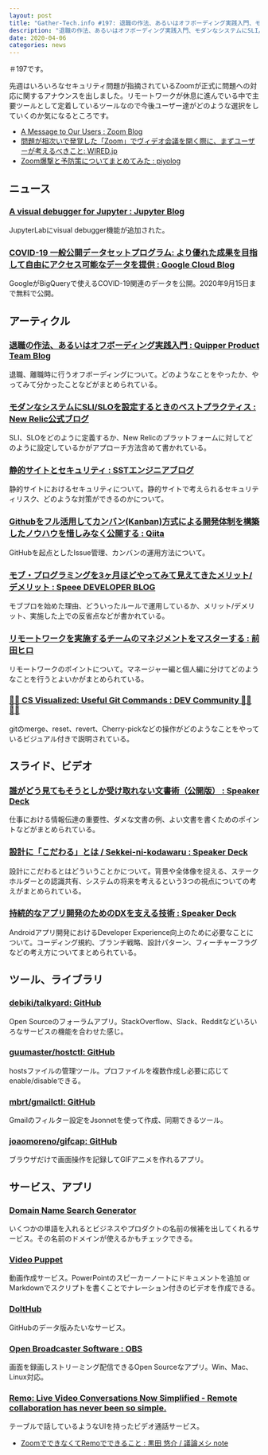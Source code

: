 ```yaml
---
layout: post
title: "Gather-Tech.info #197: 退職の作法、あるいはオフボーディング実践入門、モダンなシステムにSLI/SLOを設定するときのベストプラクティス など"
description: "退職の作法、あるいはオフボーディング実践入門、モダンなシステムにSLI/SLOを設定するときのベストプラクティス など"
date: 2020-04-06
categories: news
---
```


＃197です。

先週はいろいろなセキュリティ問題が指摘されているZoomが正式に問題への対応に関するアナウンスを出しました。リモートワークが休息に進んでいる中で主要ツールとして定着しているツールなので今後ユーザー達がどのような選択をしていくのか気になるところです。

- [A Message to Our Users : Zoom Blog](https://blog.zoom.us/wordpress/2020/04/01/a-message-to-our-users/)
- [問題が相次いで発覚した「Zoom」でヴィデオ会議を開く際に、まずユーザーが考えるべきこと: WIRED.jp](https://wired.jp/2020/04/03/zoom-backlash-zero-days/)
- [Zoom爆撃と予防策についてまとめてみた : piyolog](https://piyolog.hatenadiary.jp/entry/2020/04/03/154449)

## ニュース

### [A visual debugger for Jupyter : Jupyter Blog](https://blog.jupyter.org/a-visual-debugger-for-jupyter-914e61716559)

JupyterLabにvisual debugger機能が追加された。

### [COVID-19 一般公開データセットプログラム: より優れた成果を目指して自由にアクセス可能なデータを提供 : Google Cloud Blog](https://cloud.google.com/blog/ja/products/data-analytics/free-public-datasets-for-covid19)

GoogleがBigQueryで使えるCOVID-19関連のデータを公開。2020年9月15日まで無料で公開。

## アーティクル

### [退職の作法、あるいはオフボーディング実践入門 : Quipper Product Team Blog](https://quipper.hatenablog.com/entry/2020/04/02/effective-offboarding)

退職、離職時に行うオフボーディングについて。どのようなことをやったか、やってみて分かったことなどがまとめられている。

### [モダンなシステムにSLI/SLOを設定するときのベストプラクティス : New Relic公式ブログ](https://blog.newrelic.co.jp/engineering/best-practices-for-setting-slos-and-slis-for-modern-complex-systems/)

SLI、SLOをどのように定義するか、New Relicのプラットフォームに対してどのように設定しているかがアプローチ方法含めて書かれている。

### [静的サイトとセキュリティ : SSTエンジニアブログ](https://techblog.securesky-tech.com/entry/2020/03/26/)

静的サイトにおけるセキュリティについて。静的サイトで考えられるセキュリティリスク、どのような対策ができるのかについて。

### [Githubをフル活用してカンバン(Kanban)方式による開発体制を構築したノウハウを惜しみなく公開する : Qiita](https://qiita.com/ffggss/items/1de27a7c2643bb85664a)

GitHubを起点としたIssue管理、カンバンの運用方法について。

### [モブ・プログラミングを3ヶ月ほどやってみて見えてきたメリット/デメリット : Speee DEVELOPER BLOG](https://tech.speee.jp/entry/2020/03/27/133405)

モブプロを始めた理由、どういったルールで運用しているか、メリット/デメリット、実施した上での反省点などが書かれている。

### [リモートワークを実施するチームのマネジメントをマスターする : 前田ヒロ](https://hiromaeda.com/2020/03/29/master-remote-work/)

リモートワークのポイントについて。マネージャー編と個人編に分けてどのようなことを行うとよいかがまとめられている。

### [🌳🚀 CS Visualized: Useful Git Commands : DEV Community 👩‍💻👨‍💻](https://dev.to/lydiahallie/cs-visualized-useful-git-commands-37p1)

gitのmerge、reset、revert、Cherry-pickなどの操作がどのようなことをやっているビジュアル付きで説明されている。

## スライド、ビデオ

### [誰がどう見てもそうとしか受け取れない文書術（公開版） : Speaker Deck](https://speakerdeck.com/namura/shui-gadoujian-temosoutosikashou-kequ-renaiwen-shu-shu-gong-kai-ban)

仕事における情報伝達の重要性、ダメな文書の例、よい文書を書くためのポイントなどがまとめられている。

### [設計に「こだわる」とは / Sekkei-ni-kodawaru : Speaker Deck](https://speakerdeck.com/k_takasaki/sekkei-ni-kodawaru?slide=40)

設計にこだわるとはどういうことかについて。背景や全体像を捉える、ステークホルダーとの認識共有、システムの将来を考えるという3つの視点についての考えがまとめられている。

### [持続的なアプリ開発のためのDXを支える技術 : Speaker Deck](https://speakerdeck.com/keithyokoma/chi-sok-de-naapurikai-fa-falsetamefalsedxwozhi-eruji-shu)

Androidアプリ開発におけるDeveloper Experience向上のために必要なことについて。コーディング規約、ブランチ戦略、設計パターン、フィーチャーフラグなどの考え方についてまとめられている。

## ツール、ライブラリ

### [debiki/talkyard: GitHub](https://github.com/debiki/talkyard)

Open Sourceのフォーラムアプリ。StackOverflow、Slack、Redditなどいろいろなサービスの機能を合わせた感じ。

### [guumaster/hostctl: GitHub](https://github.com/guumaster/hostctl)

hostsファイルの管理ツール。プロファイルを複数作成し必要に応じてenable/disableできる。

### [mbrt/gmailctl: GitHub](https://github.com/mbrt/gmailctl)

Gmailのフィルター設定をJsonnetを使って作成、同期できるツール。

### [joaomoreno/gifcap: GitHub](https://github.com/joaomoreno/gifcap)

ブラウザだけで画面操作を記録してGIFアニメを作れるアプリ。

## サービス、アプリ

### [Domain Name Search Generator](https://aidomainsearch.com/)

いくつかの単語を入れるとビジネスやプロダクトの名前の候補を出してくれるサービス。その名前のドメインが使えるかもチェックできる。

### [Video Puppet](https://www.videopuppet.com/)

動画作成サービス。PowerPointのスピーカーノートにドキュメントを追加 or Markdownでスクリプトを書くことでナレーション付きのビデオを作成できる。

### [DoltHub](https://www.dolthub.com/)

GitHubのデータ版みたいなサービス。

### [Open Broadcaster Software : OBS](https://obsproject.com/)

画面を録画しストリーミング配信できるOpen Sourceなアプリ。Win、Mac、Linux対応。

### [Remo: Live Video Conversations Now Simplified - Remote collaboration has never been so simple.](https://remo.co/)

テーブルで話しているようなUIを持ったビデオ通話サービス。

- [ZoomでできなくてRemoでできること : 黒田 悠介 / 議論メシ note](https://note.com/chlorine0528/n/na1c46767756a)
